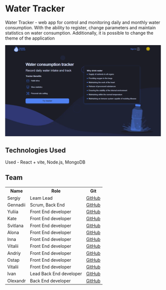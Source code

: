 <h1>Water Tracker</h1>

<p> Water Tracker - web app for control and monitoring daily and monthly water consumption.
With the ability to register, change parameters and maintain statistics on water consumption.
Additionally, it is possible to change the theme of the application
</p>

![alt text](image.png)

<h2>Technologies Used</h2>
<p>Used - React + vite, Node.js, MongoDB</p>

<h2>Team</h2>

<table>
    <tr>
        <th>Name</th>
        <th>Role</th>
          <th>Git</th>
    </tr>
    <tr>
        <td>Sergiy</td>
        <td>Leam Lead </td>
        <td><a href="https://github.com/shulsergio" target="_blank" rel="noopener noreferrer">GitHub</a></td>
</tr>
    <tr>
        <td> Gennadii</td>
        <td>Scrum, Back End</td>
        <td><a href="https://github.com/GenchikS" target="_blank" rel="noopener noreferrer">GitHub</a></td>
</tr>    <tr>
        <td> Yuliia </td>
        <td>Front End developer </td>
        <td><a href="https://github.com/yuliia-vorobei" target="_blank" rel="noopener noreferrer">GitHub</a></td>
</tr>    <tr>
        <td> Kate </td>
        <td>Front End developer </td>
        <td><a href="https://github.com/turchynska" target="_blank" rel="noopener noreferrer">GitHub</a></td>
</tr>    <tr>
        <td> Svitlana </td>
        <td>Front End developer </td>
        <td><a href="https://github.com/svitlanahavrylets" target="_blank" rel="noopener noreferrer">GitHub</a></td>
</tr>    <tr>
        <td> Alona </td>
        <td>Front End developer </td>
        <td><a href="https://github.com/AlenaZabolotskykh" target="_blank" rel="noopener noreferrer">GitHub</a></td>
</tr>    <tr>
        <td> Inna </td>
        <td>Front End developer </td>
        <td><a href="https://github.com/Inna-Starovytska" target="_blank" rel="noopener noreferrer">GitHub</a></td>
</tr>    <tr>
        <td> Vitalii </td>
        <td> Front End developer </td>
        <td><a href="https://github.com/baschenko" target="_blank" rel="noopener noreferrer">GitHub</a></td>
</tr>
</tr>    <tr>
        <td> Andriy </td>
        <td> Front End developer </td>
        <td><a href="https://github.com/AndriyGoncharuk" target="_blank" rel="noopener noreferrer">GitHub</a></td>
</tr>
</tr>    <tr>
        <td> Ostap </td>
        <td> Front End developer </td>
        <td><a href="https://github.com/OstapUrdey" target="_blank" rel="noopener noreferrer">GitHub</a></td>
</tr>
</tr>    <tr>
        <td> Vitalii </td>
        <td> Front End developer </td>
        <td><a href="https://github.com/0Vitaliy" target="_blank" rel="noopener noreferrer">GitHub</a></td>
</tr>
</tr>    <tr>
        <td> Ivan </td>
        <td>Lead Back End developer </td>
        <td><a href="https://github.com/bahioiiia" target="_blank" rel="noopener noreferrer">GitHub</a></td>
</tr>
</tr>    <tr>
        <td> Olexandr  </td>
        <td> Back End developer </td>
        <td><a href="https://github.com/Solovey260885" target="_blank" rel="noopener noreferrer">GitHub</a></td>
</tr>

</table>
